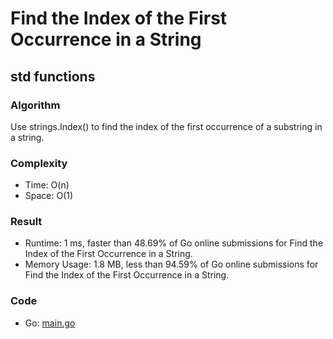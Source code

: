 # Find the Index of the First Occurrence in a String



## std functions



### Algorithm

Use strings.Index() to find the index of the first occurrence of a substring in a string.


### Complexity

- Time: O(n)
- Space: O(1)


### Result

- Runtime: 1 ms, faster than 48.69% of Go online submissions for Find the Index of the First Occurrence in a String.
- Memory Usage: 1.8 MB, less than 94.59% of Go online submissions for Find the Index of the First Occurrence in a String.


### Code

- Go: [main.go](#maingo)